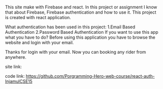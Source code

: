 This site make with Firebase and react.
In this project or assignment I know that about Firebase, Firebase authentication and how to use it.
This project is created with react application.

What authentication has been used in this project:
1.Email Based Authentication
2.Password Based Authentication
If you want to use this app what you have to do?
Before using this application you have to browse the website and login with your email.

Thanks for login with your email.
Now you can booking any rider from anywhere.



site link:

code link: https://github.com/Porgramming-Hero-web-course/react-auth-InjamulCSE15